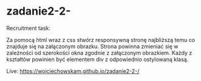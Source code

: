 # zadanie2-2-
Recruitment task:

Za pomocą html wraz z css stwórz responsywną stronę najbliższą temu co znajduje się na załączonym obrazku.
Strona powinna zmieniać się w zależności od szerokości okna zgodnie z załączonym obrazkiem.
Każdy z kształtów powinien być elementem div z odpowiednio ostylowaną klasą.

Live: https://wojciechowskam.github.io/zadanie2-2-/
